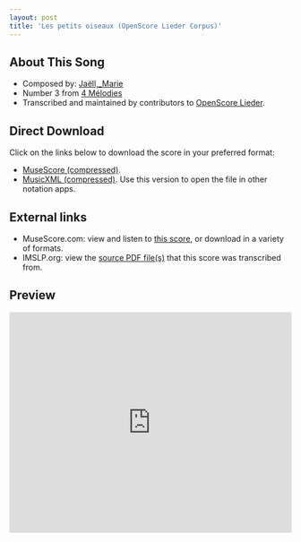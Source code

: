 ```yaml
---
layout: post
title: 'Les petits oiseaux (OpenScore Lieder Corpus)'
---
```


## About This Song

- Composed by: [Jaëll,_Marie](https://fourscoreandmore.org/openscore/lieder/Jaëll,_Marie)
- Number 3 from [4 Mélodies](https://fourscoreandmore.org/openscore/lieder/Jaëll,_Marie/4_Mélodies)
- Transcribed and maintained by contributors to [OpenScore Lieder].

[OpenScore Lieder]: https://musescore.com/openscore-lieder-corpus

## Direct Download

Click on the links below to download the score in your preferred format:
- [MuseScore (compressed)](https://github.com/openscore/lieder/blob/main/scores/Jaëll,_Marie/4_Mélodies/3_Les_petits_oiseaux/lc5840072.mscz?raw=true).
- [MusicXML (compressed)](https://github.com/openscore/lieder/blob/main/scores/Jaëll,_Marie/4_Mélodies/3_Les_petits_oiseaux/lc5840072.mxl?raw=true). Use this version to open the file in other notation apps.

## External links

- MuseScore.com: view and listen to [this score][MuseScore], or download in a variety of formats.
- IMSLP.org: view the [source PDF file(s)][IMSLP] that this score was transcribed from.

[MuseScore]: https://musescore.com/score/5840072
[IMSLP]: https://imslp.org/wiki/Special:ReverseLookup/511349

## Preview

<iframe width="100%" height="394" src="https://musescore.com/openscore-lieder-corpus/scores/5840072/embed" frameborder="0" allowfullscreen allow="autoplay; fullscreen"></iframe>
